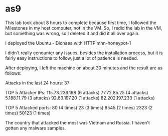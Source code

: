 # as9

This lab took about 8 hours to complete because first time, I followed the Milestones in my host computer, not in the VM. So, I redid the lab in the VM, but something was wrong, so I deleted it and did it all over again.

I deployed the Ubuntu - Dionaea with HTTP
mhn-honeypot-1

I didn't really ecnounter any issues, besides the installation process, but it is fairly easy instructions to follow, just a lot of patience is needed.

After deploying, I left the machine on about 30 minutes and the result are as follows:

Attacks in the last 24 hours: 37

TOP 5 Attacker IPs:
  115.73.236.198 (6 attacks)
  77.72.85.25 (4 attacks)
  5.188.11.79 (3 attacks)
  92.63.197.20 (1 attacks)
  82.202.197.233 (1 attacks)
  
TOP 5 Attacked ports:
  80 (4 times)
  23 (3 times)
  8545 (2 times)
  2323 (2 times)
  50123 (1 times)

The country that attacked the most was Vietnam and Russia.
I haven't gotten any malware samples.


